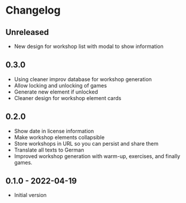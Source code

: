 # Changelog

## Unreleased

- New design for workshop list with modal to show information

## 0.3.0

- Using cleaner improv database for workshop generation
- Allow locking and unlocking of games
- Generate new element if unlocked
- Cleaner design for workshop element cards

## 0.2.0

- Show date in license information
- Make workshop elements collapsible
- Store workshops in URL so you can persist and share them
- Translate all texts to German
- Improved workshop generation with warm-up, exercises, and finally games.

## 0.1.0 - 2022-04-19

- Initial version

